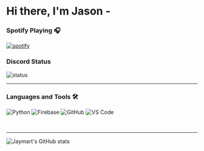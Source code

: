 # Hi there, I'm Jason -

### Spotify Playing 🎧
[![spotify](https://api.statusbadges.me/badge/spotify/1135770141204959353)](https://api.statusbadges.me/openspotify/1135770141204959353)
### Discord Status
![status](https://api.statusbadges.me/badge/status/1135770141204959353?simple=true)

---

### Languages and Tools 🛠 

![Python](http://img.shields.io/badge/-Python-3776AB?style=flat-square&logo=python&logoColor=ffffff)
![Firebase](https://img.shields.io/badge/-Firebase-FFCA28?style=flat-square&logo=firebase&logoColor=ffffff)
![GitHub](https://img.shields.io/badge/-GitHub-181717?style=flat-square&logo=github)
![VS Code](http://img.shields.io/badge/-VS%20Code-007ACC?style=flat-square&logo=visual-studio-code&logoColor=ffffff)

<br/>

---

![Jaymart's GitHub stats](https://github-readme-stats.vercel.app/api?username=jaymart95&show_icons=true&theme=radical)

